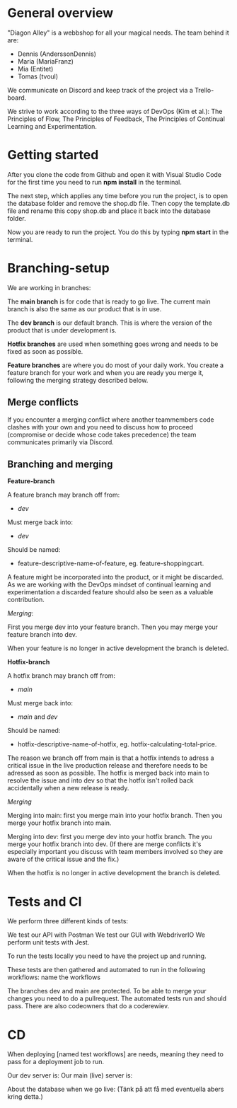 # General overview

"Diagon Alley" is a webbshop for all your magical needs. The team behind it are:

- Dennis (AnderssonDennis)
- Maria (MariaFranz)
- Mia (Entitet)
- Tomas (tvoul)

We communicate on Discord and keep track of the project via a Trello-board.

We strive to work according to the three ways of DevOps (Kim et al.): The Principles of Flow, The Principles of Feedback, The Principles of Continual Learning and Experimentation.

# Getting started
After you clone the code from Github and open it with Visual Studio Code for the first time you need to run **npm install** in the terminal.

The next step, which applies any time before you run the project, is to open the database folder and remove the shop.db file. Then copy the template.db file and rename this copy shop.db and place it back into the database folder.

Now you are ready to run the project. You do this by typing **npm start** in the terminal.

# Branching-setup

We are working in branches: 

The **main branch** is for code that is ready to go live. The current main branch is also the same as our product that is in use.

The **dev branch** is our default branch. This is where the version of the product that is under development is.

**Hotfix branches** are used when something goes wrong and needs to be fixed as soon as possible.

**Feature branches** are where you do most of your daily work. You create a feature branch for your work and when you are ready you merge it, following the merging strategy described below.

## Merge conflicts

If you encounter a merging conflict where another teammembers code clashes with your own and you need to discuss how to proceed (compromise or decide whose code takes precedence) the team communicates primarily via Discord.

## Branching and merging

**Feature-branch**

A feature branch may branch off from:

- *dev*

Must merge back into:

- *dev*

Should be named:

 - feature-descriptive-name-of-feature, eg. feature-shoppingcart.

A feature might be incorporated into the product, or it might be discarded. As we are working with the DevOps mindset of continual learning and experimentation a discarded feature should also be seen as a valuable contribution.

*Merging*: 

First you merge dev into your feature branch. Then you may merge your feature branch into dev.

When your feature is no longer in active development the branch is deleted.

**Hotfix-branch**

A hotfix branch may branch off from:

- *main*

Must merge back into:

- *main* and *dev*

Should be named:

- hotfix-descriptive-name-of-hotfix, eg. hotfix-calculating-total-price.

The reason we branch off from main is that a hotfix intends to adress a critical issue in the live production release and therefore needs to be adressed as soon as possible. The hotfix is merged back into main to resolve the issue and into dev so that the hotfix isn't rolled back accidentally when a new release is ready.

*Merging*

Merging into main: first you merge main into your hotfix branch. Then you merge your hotfix branch into main.

Merging into dev: first you merge dev into your hotfix branch. The you merge your hotfix branch into dev. (If there are merge conflicts it's especially important you discuss with team members involved so they are aware of the critical issue and the fix.)

When the hotfix is no longer in active development the branch is deleted.

# Tests and CI
We perform three different kinds of tests:

We test our API with Postman
We test our GUI with WebdriverIO
We perform unit tests with Jest.

To run the tests locally you need to have the project up and running. 

These tests are then gathered and automated to run in the following workflows:
name the workflows

The branches dev and main are protected. To be able to merge your changes you need to do a pullrequest. The automated tests run and should pass. There are also codeowners that do a coderewiev.

# CD

When deploying [named test workflows] are needs, meaning they need to pass for a deployment job to run.

Our dev server is:
Our main (live) server is:

About the database when we go live:
(Tänk på att få med eventuella abers kring detta.)